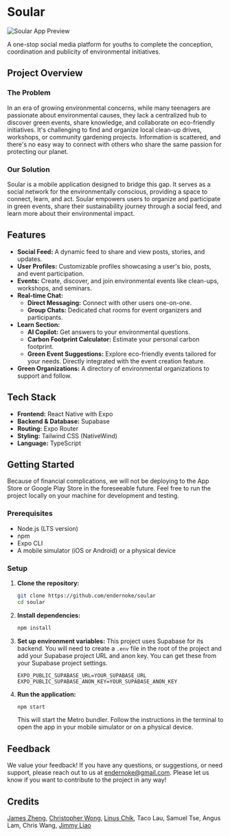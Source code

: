 # Soular

![Soular App Preview](/assets/images/banner.png)

A one-stop social media platform for youths to complete the conception, coordination and publicity of environmental initiatives.

## Project Overview

### The Problem

In an era of growing environmental concerns, while many teenagers are passionate about environmental causes, they lack a centralized hub to discover green events, share knowledge, and collaborate on eco-friendly initiatives. It's challenging to find and organize local clean-up drives, workshops, or community gardening projects. Information is scattered, and there's no easy way to connect with others who share the same passion for protecting our planet.

### Our Solution

Soular is a mobile application designed to bridge this gap. It serves as a social network for the environmentally conscious, providing a space to connect, learn, and act. Soular empowers users to organize and participate in green events, share their sustainability journey through a social feed, and learn more about their environmental impact.

## Features

- **Social Feed:** A dynamic feed to share and view posts, stories, and updates.
- **User Profiles:** Customizable profiles showcasing a user's bio, posts, and event participation.
- **Events:** Create, discover, and join environmental events like clean-ups, workshops, and seminars.
- **Real-time Chat:**
    - **Direct Messaging:** Connect with other users one-on-one.
    - **Group Chats:** Dedicated chat rooms for event organizers and participants.
- **Learn Section:**
    - **AI Copilot:** Get answers to your environmental questions.
    - **Carbon Footprint Calculator:** Estimate your personal carbon footprint.
    - **Green Event Suggestions:** Explore eco-friendly events tailored for your needs. Directly integrated with the event creation feature.
- **Green Organizations:** A directory of environmental organizations to support and follow.

## Tech Stack

- **Frontend:** React Native with Expo
- **Backend & Database:** Supabase
- **Routing:** Expo Router
- **Styling:** Tailwind CSS (NativeWind)
- **Language:** TypeScript

## Getting Started

Because of financial complications, we will not be deploying to the App Store or Google Play Store in the foreseeable future. Feel free to run the project locally on your machine for development and testing.

### Prerequisites

- Node.js (LTS version)
- npm
- Expo CLI
- A mobile simulator (iOS or Android) or a physical device

### Setup

1.  **Clone the repository:**
    ```bash
    git clone https://github.com/endernoke/soular
    cd soular
    ```

2.  **Install dependencies:**
    ```bash
    npm install
    ```

3.  **Set up environment variables:**
    This project uses Supabase for its backend. You will need to create a `.env` file in the root of the project and add your Supabase project URL and anon key. You can get these from your Supabase project settings.

    ```
    EXPO_PUBLIC_SUPABASE_URL=YOUR_SUPABASE_URL
    EXPO_PUBLIC_SUPABASE_ANON_KEY=YOUR_SUPABASE_ANON_KEY
    ```

4.  **Run the application:**
    ```bash
    npm start
    ```

    This will start the Metro bundler. Follow the instructions in the terminal to open the app in your mobile simulator or on a physical device.

## Feedback
We value your feedback! If you have any questions, or suggestions, or need support, please reach out to us at endernoke@gmail.com. Please let us know if you want to contribute to the project in any way!

## Credits

[James Zheng](https://github.com/endernoke), [Christopher Wong](https://github.com/christopherwdev), [Linus Chik](https://github.com/slmlaggi), Taco Lau, Samuel Tse, Angus Lam, Chris Wang, [Jimmy Liao](https://youtu.be/dQw4w9WgXcQ)